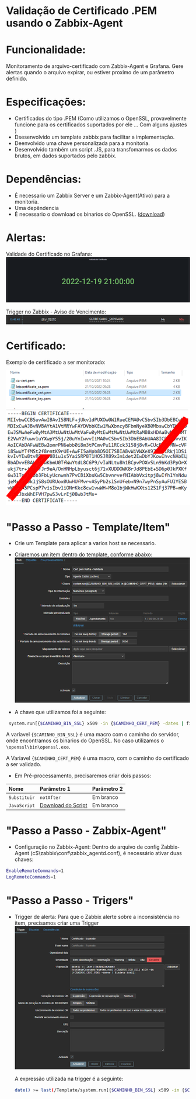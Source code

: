 # Validação de Certificado .PEM usando o Zabbix-Agent

# Funcionalidade:
  Monitoramento de arquivo-certificado com Zabbix-Agent e Grafana. 
  Gere alertas quando o arquivo expirar, ou estiver proximo de um parâmetro definido.
 
# Especificações:
  - Certificados do tipo .PEM (Como utilizamos o OpenSSL, provavelmente funcione para os certificados suportados por ele ... Com alguns ajustes )
  - Dsesenvolvido um template zabbix para facilitar a implementação.
  - Deenvolvido uma chave personalizada para a monitoria.
  - Desenvolvido também um script .JS, para transfomarmos os dados brutos, em dados suportados pelo zabbix.
  
# Dependências:
  - É necessario um Zabbix Server e um Zabbix-Agent(Ativo) para a monitoria.
  - Uma depêndencia 
  - É necessario o download os binarios do OpenSSL. ([download](https://gnuwin32.sourceforge.net/packages/openssl.htm))
 
# Alertas:
 Validade do Certificado no Grafana:
 ![](/Imagens/validade_grafana.png)
 
 Trigger no Zabbix - Aviso de Vencimento:
 ![](/Imagens/trigger.png)
 
# Certificado:
 Exemplo de certificado a ser monitorado:
  
 ![](/Imagens/certificados1.png)
 ![](/Imagens/Certificado.png)


# "Passo a Passo - Template/Item"
  
  - Crie um Template para aplicar a varios host se necessario.

  - Criaremos um item dentro do template, conforme abaixo:
  ![](/Imagens/Template.png) 
  
   - A chave que utilizamos foi a seguinte:
 ```bash
  system.run[{$CAMINHO_BIN_SSL} x509 -in {$CAMINHO_CERT_PEM} -dates | findstr notA]
 ```

  A variavel `{$CAMINHO_BIN_SSL}` é uma macro com o caminho do servidor, onde encontramos os binarios do OpenSSL. No caso utilizamos o `\openssl\bin\openssl.exe`.
 
  A Variavel `{$CAMINHO_CERT_PEM}` é uma macro, com o caminho do certificado a ser validado.
  
  - Em Pré-processamento, precisaremos criar dois passos:
  
| Nome   | Parâmetro 1     | Parâmetro 2|
| :---------- | :--------- | :----------|
| `Substituir` | `notAfter` | Em branco |
| `JavaScript` | [Download do Script](Scrips/script-pre-processamento.js) | Em branco |

  

# "Passo a Passo - Zabbix-Agent"

 - Configuração no Zabbix-Agent:
  Dentro do arquivo de config Zabbix-Agent (c$\zabbix\conf\zabbix_agentd.conf), é necessário ativar duas chaves:
  ```bash
  EnableRemoteCommands=1
  LogRemoteCommands=1
  ```
  
# "Passo a Passo - Trigers"
  - Trigger de alerta:
    Para que o Zabbix alerte sobre a inconsistência no item, precisamos criar uma Trigger
  ![](/Imagens/trigger-criando.png)
  
    A expressão utilizada na trigger é a seguinte:
    ```bash
    date() >= last(/Template/system.run[{$CAMINHO_BIN_SSL} x509 -in {$CAMINHO_CERT_PEM} -dates | findstr notA])
    ```

 
